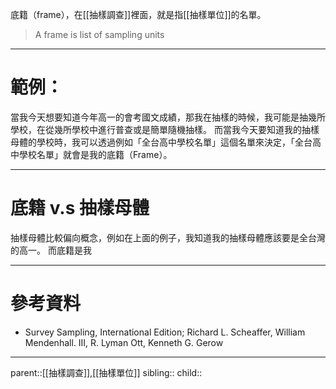 底籍（frame），在[[抽樣調查]]裡面，就是指[[抽樣單位]]的名單。
>A frame is list of sampling units
- - -
# 範例：
當我今天想要知道今年高一的會考國文成績，那我在抽樣的時候，我可能是抽幾所學校，在從幾所學校中進行普查或是簡單隨機抽樣。
而當我今天要知道我的抽樣母體的學校時，我可以透過例如「全台高中學校名單」這個名單來決定，「全台高中學校名單」就會是我的底籍（Frame）。
- - -
# 底籍 v.s 抽樣母體
抽樣母體比較偏向概念，例如在上面的例子，我知道我的抽樣母體應該要是全台灣的高一。
而底籍是我
- - -
# 參考資料
- Survey Sampling, International Edition; Richard L. Scheaffer, William Mendenhall. III, R. Lyman Ott, Kenneth G. Gerow
- - -
parent::[[抽樣調查]],[[抽樣單位]]
sibling::
child::